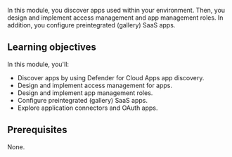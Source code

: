 In this module, you discover apps used within your environment. Then, you design and implement access management and app management roles. In addition, you configure preintegrated (gallery) SaaS apps.

## Learning objectives

In this module, you'll:

 -  Discover apps by using Defender for Cloud Apps app discovery.
 -  Design and implement access management for apps.
 -  Design and implement app management roles.
 -  Configure preintegrated (gallery) SaaS apps.
 -  Explore application connectors and OAuth apps.

## Prerequisites

None.
